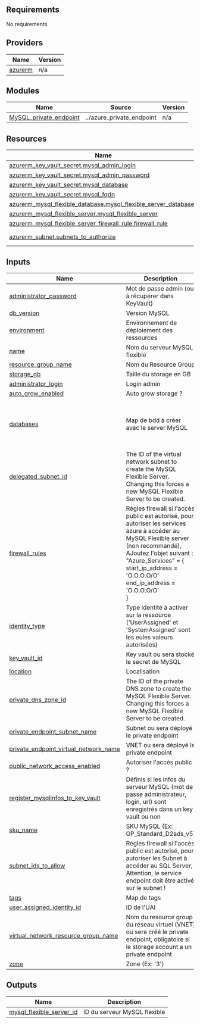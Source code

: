 <!-- BEGIN_TF_DOCS -->
## Requirements

No requirements.

## Providers

| Name | Version |
|------|---------|
| <a name="provider_azurerm"></a> [azurerm](#provider\_azurerm) | n/a |

## Modules

| Name | Source | Version |
|------|--------|---------|
| <a name="module_MySQL_private_endpoint"></a> [MySQL\_private\_endpoint](#module\_MySQL\_private\_endpoint) | ../azure_private_endpoint | n/a |

## Resources

| Name | Type |
|------|------|
| [azurerm_key_vault_secret.mysql_admin_login](https://registry.terraform.io/providers/hashicorp/azurerm/latest/docs/resources/key_vault_secret) | resource |
| [azurerm_key_vault_secret.mysql_admin_password](https://registry.terraform.io/providers/hashicorp/azurerm/latest/docs/resources/key_vault_secret) | resource |
| [azurerm_key_vault_secret.mysql_database](https://registry.terraform.io/providers/hashicorp/azurerm/latest/docs/resources/key_vault_secret) | resource |
| [azurerm_key_vault_secret.mysql_fqdn](https://registry.terraform.io/providers/hashicorp/azurerm/latest/docs/resources/key_vault_secret) | resource |
| [azurerm_mysql_flexible_database.mysql_flexible_server_databases](https://registry.terraform.io/providers/hashicorp/azurerm/latest/docs/resources/mysql_flexible_database) | resource |
| [azurerm_mysql_flexible_server.mysql_flexible_server](https://registry.terraform.io/providers/hashicorp/azurerm/latest/docs/resources/mysql_flexible_server) | resource |
| [azurerm_mysql_flexible_server_firewall_rule.firewall_rule](https://registry.terraform.io/providers/hashicorp/azurerm/latest/docs/resources/mysql_flexible_server_firewall_rule) | resource |
| [azurerm_subnet.subnets_to_authorize](https://registry.terraform.io/providers/hashicorp/azurerm/latest/docs/data-sources/subnet) | data source |

## Inputs

| Name | Description | Type | Default | Required |
|------|-------------|------|---------|:--------:|
| <a name="input_administrator_password"></a> [administrator\_password](#input\_administrator\_password) | Mot de passe admin (ou à récupérer dans KeyVault) | `string` | n/a | yes |
| <a name="input_db_version"></a> [db\_version](#input\_db\_version) | Version MySQL | `string` | n/a | yes |
| <a name="input_environment"></a> [environment](#input\_environment) | Environnement de déploiement des ressources | `string` | n/a | yes |
| <a name="input_name"></a> [name](#input\_name) | Nom du serveur MySQL flexible | `string` | n/a | yes |
| <a name="input_resource_group_name"></a> [resource\_group\_name](#input\_resource\_group\_name) | Nom du Resource Group | `string` | n/a | yes |
| <a name="input_storage_gb"></a> [storage\_gb](#input\_storage\_gb) | Taille du storage en GB | `string` | n/a | yes |
| <a name="input_administrator_login"></a> [administrator\_login](#input\_administrator\_login) | Login admin | `string` | `"mysqladmin"` | no |
| <a name="input_auto_grow_enabled"></a> [auto\_grow\_enabled](#input\_auto\_grow\_enabled) | Auto grow storage ? | `bool` | `false` | no |
| <a name="input_databases"></a> [databases](#input\_databases) | Map de bdd à créer avec le server MySQL | <pre>map(object({<br/>    name      = string<br/>    charset   = optional(string, "utf8mb4")<br/>    collation = optional(string, "utf8mb4_general_ci")<br/>  }))</pre> | `{}` | no |
| <a name="input_delegated_subnet_id"></a> [delegated\_subnet\_id](#input\_delegated\_subnet\_id) | The ID of the virtual network subnet to create the MySQL Flexible Server. Changing this forces a new MySQL Flexible Server to be created. | `string` | `null` | no |
| <a name="input_firewall_rules"></a> [firewall\_rules](#input\_firewall\_rules) | Règles firewall si l'accès public est autorisé, pour autoriser les services azure à accéder au MySQL Flexible server (non recommandé),<br/>    AJoutez l'objet suivant :<br/>    "Azure\_Services" = {<br/>      start\_ip\_address = 'O.O.O.O/O'<br/>      end\_ip\_address   = 'O.O.O.O/O'<br/>    } | <pre>map(object({<br/>    start_ip_address = string<br/>    end_ip_address   = string<br/>  }))</pre> | `{}` | no |
| <a name="input_identity_type"></a> [identity\_type](#input\_identity\_type) | Type identité à activer sur la ressource ('UserAssigned' et 'SystemAssigned' sont les eules valeurs autorisées) | `string` | `"SystemAssigned"` | no |
| <a name="input_key_vault_id"></a> [key\_vault\_id](#input\_key\_vault\_id) | Key vault ou sera stocké le secret de MySQL | `string` | `null` | no |
| <a name="input_location"></a> [location](#input\_location) | Localisation | `string` | `"westeurope"` | no |
| <a name="input_private_dns_zone_id"></a> [private\_dns\_zone\_id](#input\_private\_dns\_zone\_id) | The ID of the private DNS zone to create the MySQL Flexible Server. Changing this forces a new MySQL Flexible Server to be created. | `string` | `null` | no |
| <a name="input_private_endpoint_subnet_name"></a> [private\_endpoint\_subnet\_name](#input\_private\_endpoint\_subnet\_name) | Subnet ou sera déployé le private endpoint | `string` | `null` | no |
| <a name="input_private_endpoint_virtual_network_name"></a> [private\_endpoint\_virtual\_network\_name](#input\_private\_endpoint\_virtual\_network\_name) | VNET ou sera déployé le private endpoint | `string` | `null` | no |
| <a name="input_public_network_access_enabled"></a> [public\_network\_access\_enabled](#input\_public\_network\_access\_enabled) | Autoriser l'accès public ? | `bool` | `false` | no |
| <a name="input_register_mysqlinfos_to_key_vault"></a> [register\_mysqlinfos\_to\_key\_vault](#input\_register\_mysqlinfos\_to\_key\_vault) | Définis si les infos du serveur MySQL (mot de passe administrateur, login, url) sont enregistrés dans un key vault ou non | `bool` | `false` | no |
| <a name="input_sku_name"></a> [sku\_name](#input\_sku\_name) | SKU MySQL (Ex: GP\_Standard\_D2ads\_v5) | `string` | `"GP_Standard_D2ds_v4"` | no |
| <a name="input_subnet_ids_to_allow"></a> [subnet\_ids\_to\_allow](#input\_subnet\_ids\_to\_allow) | Règles firewall si l'accès public est autorisé, pour autoriser les Subnet à accéder au SQL Server, Attention, le service endpoint doit être activé sur le subnet ! | `list(string)` | `[]` | no |
| <a name="input_tags"></a> [tags](#input\_tags) | Map de tags | `map(string)` | `{}` | no |
| <a name="input_user_assigned_identity_id"></a> [user\_assigned\_identity\_id](#input\_user\_assigned\_identity\_id) | ID de l'UAI | `string` | `null` | no |
| <a name="input_virtual_network_resource_group_name"></a> [virtual\_network\_resource\_group\_name](#input\_virtual\_network\_resource\_group\_name) | Nom du resource group du réseau virtuel (VNET) ou sera créé le private endpoint, obligatoire si le storage account a un private endpoint | `string` | `null` | no |
| <a name="input_zone"></a> [zone](#input\_zone) | Zone (Ex: '3') | `string` | `null` | no |

## Outputs

| Name | Description |
|------|-------------|
| <a name="output_mysql_flexible_server_id"></a> [mysql\_flexible\_server\_id](#output\_mysql\_flexible\_server\_id) | ID du serveur MySQL flexible |
<!-- END_TF_DOCS -->